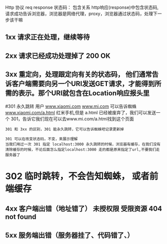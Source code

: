 Http 协议  req response
状态码： 包含关系 http响应(response)中包含状态码, 请求成功告诉浏览器，浏览器是网络代理，proxy，浏览器通过状态码，处理下一步该干嘛 


## 1xx  请求正在处理，继续等待


## 2xx  请求已经成功处理掉了  200   OK


## 3xx  重定向，处理跟定向有关的状态码， 他们通常告诉客户端需要向另一个URI发送GET请求，才能得到所需的表示。那个URI就包含在Location响应报头里

  #301 永久跳转
    用户 www.xiaomi.com  www.mi.com
    可以告诉蜘蛛 
    www.xiaomi.com/a.html  红米手机,但是 a.html 已经被废弃了，我们可以发送一个 301，告诉它我们现在可以去www.mi.com/a.html找到这个页面

    301 和 3xx 的区别，301 能永久跳转，它可以告诉蜘蛛吧记录更新掉

    301 可以在改变状态码，不变，来展示理解
    当我们用过一次 301 指定 localhost:3000 永久跳转的时候，浏览器有缓存，在我们没有清除缓存的时候，不论后面怎么指定localhost:3000 走的都是原来指定了url,不要我们走服务器了

  # 302 临时跳转，不会告知蜘蛛， 或者前端缓存 


## 4xx  客户端出错（地址错了） 未授权限  受限资源 404 not found


## 5xx  服务端出错（服务器挂了、代码错了、）

